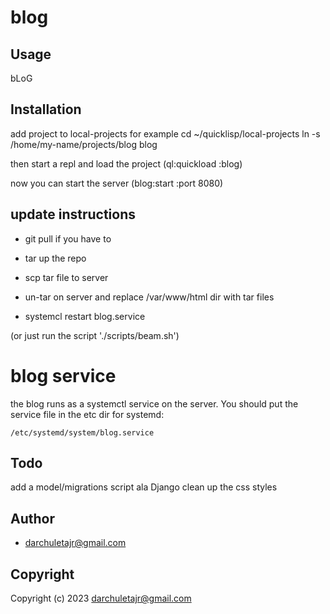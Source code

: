 # blog

## Usage
bLoG

## Installation
add project to local-projects
for example
cd ~/quicklisp/local-projects
ln -s /home/my-name/projects/blog blog

then start a repl and load the project
(ql:quickload :blog)

now you can start the server
(blog:start :port 8080)


## update instructions

* git pull if you have to

* tar up the repo

* scp tar file to server

* un-tar on server and replace /var/www/html dir with tar files

* systemcl restart blog.service

(or just run the script './scripts/beam.sh')

# blog service
the blog runs as a systemctl service on the server.
You should put the service file in the etc dir for systemd:
```
/etc/systemd/system/blog.service
```


## Todo
add a model/migrations script ala Django
clean up the css styles

## Author

* <darchuletajr@gmail.com>

## Copyright

Copyright (c) 2023 <darchuletajr@gmail.com>

